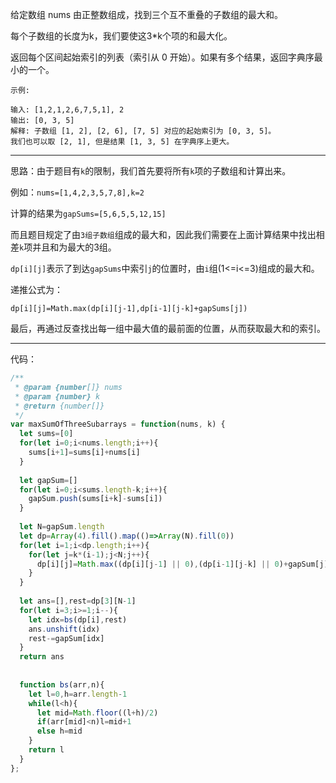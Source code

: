 给定数组 nums 由正整数组成，找到三个互不重叠的子数组的最大和。

每个子数组的长度为k，我们要使这3*k个项的和最大化。

返回每个区间起始索引的列表（索引从 0 开始）。如果有多个结果，返回字典序最小的一个。
```
示例:

输入: [1,2,1,2,6,7,5,1], 2
输出: [0, 3, 5]
解释: 子数组 [1, 2], [2, 6], [7, 5] 对应的起始索引为 [0, 3, 5]。
我们也可以取 [2, 1], 但是结果 [1, 3, 5] 在字典序上更大。
```

-----

思路：由于题目有`k`的限制，我们首先要将所有`k`项的子数组和计算出来。

例如：`nums=[1,4,2,3,5,7,8],k=2`

计算的结果为`gapSums=[5,6,5,5,12,15]`

而且题目规定了由`3组子数组`组成的最大和，因此我们需要在上面计算结果中找出相差`k`项并且和为最大的3组。

`dp[i][j]`表示了到达`gapSums`中索引`j`的位置时，由`i`组(1<=i<=3)组成的最大和。

递推公式为：

`dp[i][j]=Math.max(dp[i][j-1],dp[i-1][j-k]+gapSums[j])`

最后，再通过反查找出每一组中最大值的最前面的位置，从而获取最大和的索引。

-----
代码：
```js
/**
 * @param {number[]} nums
 * @param {number} k
 * @return {number[]}
 */
var maxSumOfThreeSubarrays = function(nums, k) {
  let sums=[0]
  for(let i=0;i<nums.length;i++){
    sums[i+1]=sums[i]+nums[i]
  }
  
  let gapSum=[]
  for(let i=0;i<sums.length-k;i++){
    gapSum.push(sums[i+k]-sums[i])
  }
  
  let N=gapSum.length
  let dp=Array(4).fill().map(()=>Array(N).fill(0))
  for(let i=1;i<dp.length;i++){
    for(let j=k*(i-1);j<N;j++){
      dp[i][j]=Math.max((dp[i][j-1] || 0),(dp[i-1][j-k] || 0)+gapSum[j])
    }    
  }
  
  let ans=[],rest=dp[3][N-1]
  for(let i=3;i>=1;i--){
    let idx=bs(dp[i],rest)
    ans.unshift(idx)
    rest-=gapSum[idx]
  }
  return ans
  
  
  function bs(arr,n){
    let l=0,h=arr.length-1
    while(l<h){
      let mid=Math.floor((l+h)/2)
      if(arr[mid]<n)l=mid+1
      else h=mid
    }
    return l
  }
};
```